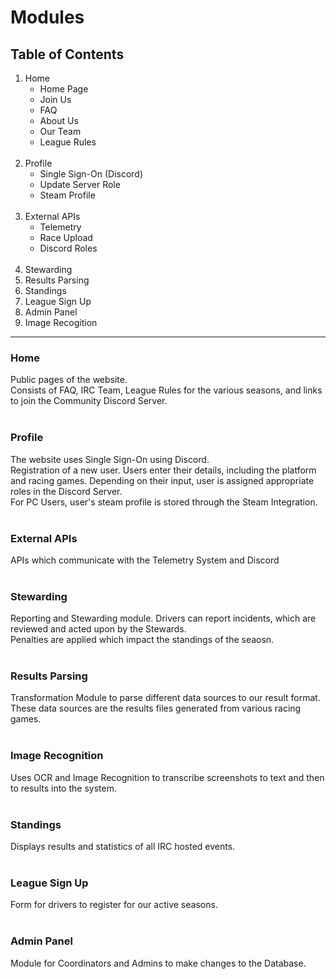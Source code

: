 # Modules
## Table of Contents
1. Home
    - Home Page
    - Join Us
    - FAQ
    - About Us
    - Our Team
    - League Rules
<br><br>
1. Profile
    - Single Sign-On (Discord)
    - Update Server Role
    - Steam Profile
<br><br>
1. External APIs
    - Telemetry
    - Race Upload
    - Discord Roles
<br><br>
1. Stewarding
1. Results Parsing
1. Standings
1. League Sign Up
1. Admin Panel
1. Image Recogition

***
### Home
Public pages of the website. <br>
Consists of FAQ, IRC Team, League Rules for the various seasons, and links to join the Community Discord Server. <br><br>
### Profile
The website uses Single Sign-On using Discord. <br>
Registration of a new user. Users enter their details, including the platform and racing games. Depending on their input, user is assigned appropriate roles in the Discord Server. <br>
For PC Users, user's steam profile is stored through the Steam Integration. <br><br>

### External APIs
APIs which communicate with the Telemetry System and Discord <br><br>

### Stewarding
Reporting and Stewarding module. Drivers can report incidents, which are reviewed and acted upon by the Stewards. <br>
Penalties are applied which impact the standings of the seaosn. <br><br>

### Results Parsing
Transformation Module to parse different data sources to our result format. These data sources are the results files generated from various racing games. <br><br>
### Image Recognition
Uses OCR and Image Recognition to transcribe screenshots to text and then to results into the system. <br><br> 
### Standings
Displays results and statistics of all IRC hosted events. <br><br>
### League Sign Up
Form for drivers to register for our active seasons. <br><br>
### Admin Panel
Module for Coordinators and Admins to make changes to the Database. <br><br>
